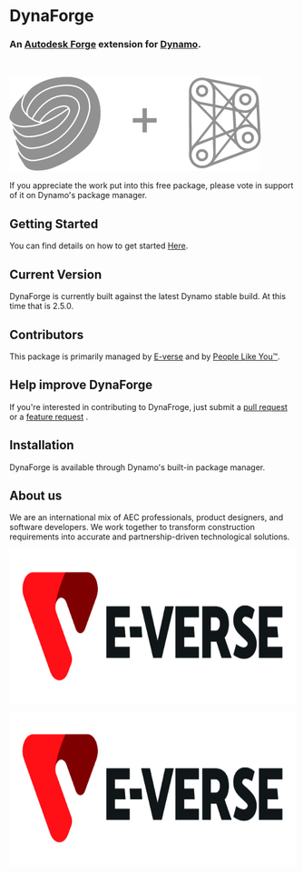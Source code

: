 # DynaForge

<h3 align="left">An <a href="https://forge.autodesk.com/" target="_blank">Autodesk Forge</a> extension for <a href="http://dynamobim.org/" target="_blank">Dynamo</a>.</h3>
<br/>

[<img src="https://github.com/EverseDevelopment/DynaForge/blob/main/Assets/DynamoForge.png" width="443" height="166">](https://github.com/EverseDevelopment/DynaForge/wiki)
<br/>

If you appreciate the work put into this free package, please vote in support of it on Dynamo's package manager. 

## Getting Started
You can find details on how to get started [Here](https://github.com/EverseDevelopment/DynaForge/wiki/Getting-Started).

## Current Version
DynaForge is currently built against the latest Dynamo stable build. At this time that is 2.5.0.

## Contributors
This package is primarily managed by [E-verse](https://www.e-verse.co/) and by [People Like You™](https://github.com/EverseDevelopment/DynaForge/pulse).

## Help improve DynaForge
If you're interested in contributing to DynaFroge, just submit a [pull request](https://github.com/EverseDevelopment/DynaForge/pulls) or a [feature request](https://github.com/EverseDevelopment/DynaForge/issues) .

## Installation
DynaForge is available through Dynamo's built-in package manager.

## About us ##

We are an international mix of AEC professionals, product designers, and software developers. We work together to transform construction requirements into accurate and partnership-driven technological solutions.

<p align="center" width="100%">
    <a href="[https://www.qries.com/](https://www.e-verse.com/)">
    <img src="https://github.com/EverseDevelopment/DynaForge/blob/main/Assets/e-verse_logo_no%20slogan.jpg" width="732" height="271" align="center">
    </a>
</p>


[<img src="https://github.com/EverseDevelopment/DynaForge/blob/main/Assets/e-verse_logo_no%20slogan.jpg" width="732" height="271" align="center">](https://www.e-verse.com/)
